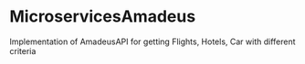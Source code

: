 # MicroservicesAmadeus
Implementation of AmadeusAPI for getting Flights, Hotels, Car with different criteria
